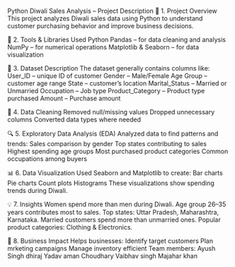 Python Diwali Sales Analysis – Project Description
📌 1. Project Overview
This project analyzes Diwali sales data using Python to understand customer purchasing behavior and improve business decisions.

🧰 2. Tools & Libraries Used
Python
Pandas – for data cleaning and analysis
NumPy – for numerical operations
Matplotlib & Seaborn – for data visualization

📂 3. Dataset Description
The dataset generally contains columns like:
User_ID – unique ID of customer
Gender – Male/Female
Age Group – customer age range
State – customer’s location
Marital_Status – Married or Unmarried
Occupation – Job type
Product_Category – Product type purchased
Amount – Purchase amount

🧹 4. Data Cleaning
Removed null/missing values
Dropped unnecessary columns
Converted data types where needed

🔍 5. Exploratory Data Analysis (EDA)
Analyzed data to find patterns and trends:
Sales comparison by gender
Top states contributing to sales
Highest spending age groups
Most purchased product categories
Common occupations among buyers

📊 6. Data Visualization
Used Seaborn and Matplotlib to create:
Bar charts
Pie charts
Count plots
Histograms
These visualizations show spending trends during Diwali.

💡 7. Insights
Women spend more than men during Diwali.
Age group 26–35 years contributes most to sales.
Top states: Uttar Pradesh, Maharashtra, Karnataka.
Married customers spend more than unmarried ones.
Popular product categories: Clothing & Electronics.

🎯 8. Business Impact
Helps businesses:
Identify target customers
Plan mrketing campaigns
Manage inventory efficient
Team members:
Ayush Singh
dhiraj Yadav 
aman Choudhary
Vaibhav singh
Majahar khan
